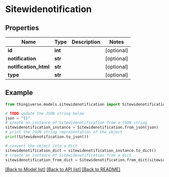 # Sitewidenotification


## Properties

Name | Type | Description | Notes
------------ | ------------- | ------------- | -------------
**id** | **int** |  | [optional] 
**notification** | **str** |  | [optional] 
**notification_html** | **str** |  | [optional] 
**type** | **str** |  | [optional] 

## Example

```python
from thingiverse.models.sitewidenotification import Sitewidenotification

# TODO update the JSON string below
json = "{}"
# create an instance of Sitewidenotification from a JSON string
sitewidenotification_instance = Sitewidenotification.from_json(json)
# print the JSON string representation of the object
print(Sitewidenotification.to_json())

# convert the object into a dict
sitewidenotification_dict = sitewidenotification_instance.to_dict()
# create an instance of Sitewidenotification from a dict
sitewidenotification_from_dict = Sitewidenotification.from_dict(sitewidenotification_dict)
```
[[Back to Model list]](../README.md#documentation-for-models) [[Back to API list]](../README.md#documentation-for-api-endpoints) [[Back to README]](../README.md)


